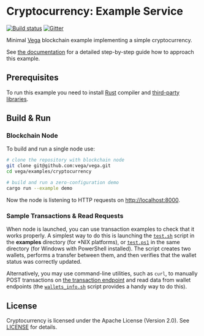 # Cryptocurrency: Example Service

[![Build status][travis-image]][travis-url]
[![Gitter][gitter-image]][gitter-url]

[travis-image]: https://travis-ci.com/vega/vega.svg?branch=master
[travis-url]: https://travis-ci.com/vega/vega
[gitter-image]: https://img.shields.io/gitter/room/vega/vega.svg?style=flat-square
[gitter-url]: https://gitter.im/vega/vega

Minimal [Vega](https://github.com/vega/vega) blockchain example implementing
a simple cryptocurrency.

See [the documentation](https://vega.com/doc/version/latest/get-started/create-service)
for a detailed step-by-step guide how to approach this example.

## Prerequisites

To run this example you need to install [Rust](https://www.rust-lang.org/en-US/)
compiler and [third-party libraries](https://vega.com/doc/version/latest/get-started/install/).

## Build & Run

### Blockchain Node

To build and run a single node use:

```sh
# clone the repository with blockchain node
git clone git@github.com:vega/vega.git
cd vega/examples/cryptocurrency

# build and run a zero-configuration demo
cargo run --example demo
```

Now the node is listening to HTTP requests on <http://localhost:8000>.

### Sample Transactions & Read Requests

When node is launched, you can use transaction examples to check that it works properly.
A simplest way to do this is launching the [`test.sh`](examples/test.sh)
script in the **examples** directory (for \*NIX platforms), or [`test.ps1`](examples/test.ps1)
in the same directory (for Windows with PowerShell installed).
The script creates two wallets, performs a transfer
between them, and then verifies that the wallet status was correctly updated.

Alternatively, you may use command-line utilities, such as `curl`, to manually
POST transactions on [the transaction endpoint] and read data from wallet
endpoints (the [`wallets_info.sh`](examples/wallets_info.sh) script provides a
handy way to do this).

## License

Cryptocurrency is licensed under the Apache License (Version 2.0). See
[LICENSE](LICENSE) for details.

[the transaction endpoint]: http://127.0.0.1:8000/api/explorer/v1/transactions
